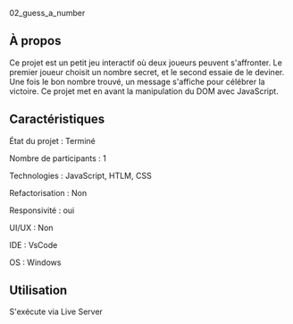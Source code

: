 02_guess_a_number

## À propos 
Ce projet est un petit jeu interactif où deux joueurs peuvent s'affronter. 
Le premier joueur choisit un nombre secret, et le second essaie de le deviner. 
Une fois le bon nombre trouvé, un message s'affiche pour célébrer la victoire. 
Ce projet met en avant la manipulation du DOM avec JavaScript.

## Caractéristiques

État du projet : Terminé 

Nombre de participants : 1 

Technologies : JavaScript, HTLM, CSS

Refactorisation : Non

Responsivité : oui

UI/UX : Non

IDE : VsCode

OS : Windows

## Utilisation 

S'exécute via Live Server
